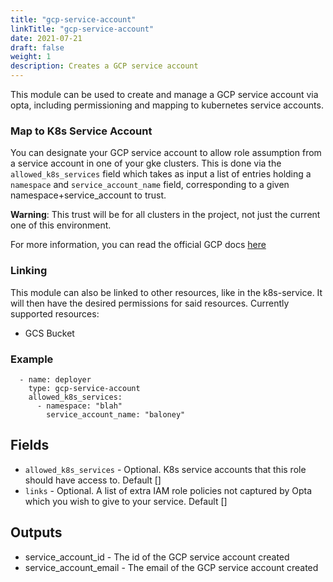 ```yaml
---
title: "gcp-service-account"
linkTitle: "gcp-service-account"
date: 2021-07-21
draft: false
weight: 1
description: Creates a GCP service account
---
```


This module can be used to create and manage a GCP service account via opta, including permissioning and mapping to 
kubernetes service accounts.

### Map to K8s Service Account
You can designate your GCP service account to allow role assumption from a service account in one of your gke clusters.
This is done via the `allowed_k8s_services` field which takes as input a list of entries holding a `namespace` and 
`service_account_name` field, corresponding to a given namespace+service_account to trust.

__Warning__: This trust will be for all clusters in the project, not just the current one of this environment.

For more information, you can read the official GCP docs [here](https://cloud.google.com/kubernetes-engine/docs/how-to/workload-identity)

### Linking

This module can also be linked to other resources, like in the k8s-service. It will then have the desired permissions
for said resources. Currently supported resources:
* GCS Bucket

### Example

```
  - name: deployer
    type: gcp-service-account
    allowed_k8s_services:
      - namespace: "blah"
        service_account_name: "baloney"
```

## Fields

- `allowed_k8s_services` - Optional. K8s service accounts that this role should have access to. Default []
- `links` - Optional. A list of extra IAM role policies not captured by Opta which you wish to give to your service. Default []

## Outputs

- service_account_id - The id of the GCP service account created
- service_account_email - The email of the GCP service account created